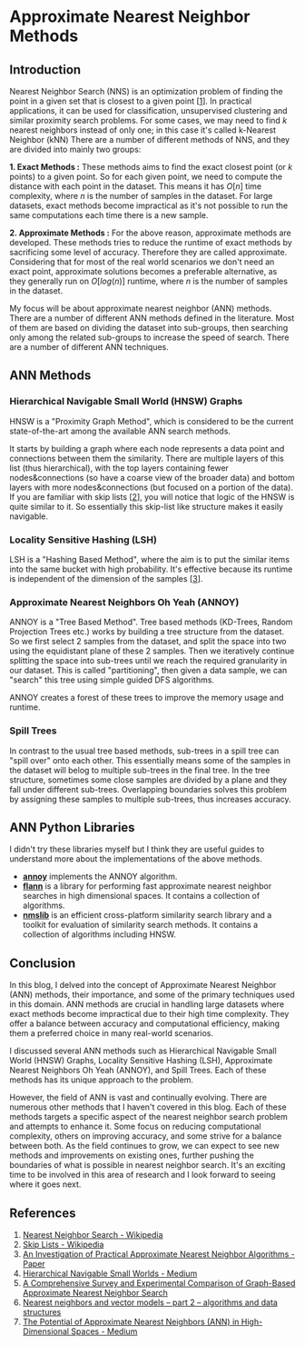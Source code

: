 # Approximate Nearest Neighbor Methods

## Introduction

Nearest Neighbor Search (NNS) is an optimization problem of finding the point in a given set that is closest to a given point \[[1](https://en.wikipedia.org/wiki/Nearest_neighbor_search)\]. In practical applications, it can be used for classification, unsupervised clustering and similar proximity search problems. For some cases, we may need to find $k$ nearest neighbors instead of only one; in this case it's called k-Nearest Neighbor (kNN) There are a number of different methods of NNS, and they are divided into mainly two groups:

**1. Exact Methods :** These methods aims to find the exact closest point (or $k$ points) to a given point. So for each given point, we need to compute the distance with each point in the dataset. This means it has $O[n]$ time complexity, where $n$ is the number of samples in the dataset. For large datasets, exact methods become impractical as it's not possible to run the same computations each time there is a new sample.

**2. Approximate Methods :** For the above reason, approximate methods are developed. These methods tries to reduce the runtime of exact methods by sacrificing some level of accuracy. Therefore they are called approximate. Considering that for most of the real world scenarios we don't need an exact point, approximate solutions becomes a preferable alternative, as they generally run on $O[log(n)]$ runtime, where $n$ is the number of samples in the dataset.

My focus will be about approximate nearest neighbor (ANN) methods. There are a number of different ANN methods defined in the literature. Most of them are based on dividing the dataset into sub-groups, then searching only among the related sub-groups to increase the speed of search. There are a number of different ANN techniques.

## ANN Methods

### Hierarchical Navigable Small World (HNSW) Graphs

HNSW is a "Proximity Graph Method", which is considered to be the current state-of-the-art among the available ANN search methods.

It starts by building a graph where each node represents a data point and connections between them the similarity. There are multiple layers of this list (thus hierarchical), with the top layers containing fewer nodes&connections (so have a coarse view of the broader data) and bottom layers with more nodes&connections (but focused on a portion of the data). If you are familiar with skip lists \[[2](https://en.wikipedia.org/wiki/Skip_list)\], you will notice that logic of the HNSW is quite similar to it. So essentially this skip-list like structure makes it easily navigable.

### Locality Sensitive Hashing (LSH)

LSH is a "Hashing Based Method", where the aim is to put the similar items into the same bucket with high probability. It's effective because its runtime is independent of the dimension of the samples \[[3](https://www.cs.cmu.edu/~agray/approxnn.pdf)\].

### Approximate Nearest Neighbors Oh Yeah (ANNOY)

ANNOY is a "Tree Based Method". Tree based methods (KD-Trees, Random Projection Trees etc.) works by building a tree structure from the dataset. So we first select 2 samples from the dataset, and split the space into two using the equidistant plane of these 2 samples. Then we iteratively continue splitting the space into sub-trees until we reach the required granularity in our dataset. This is called "partitioning", then given a data sample, we can "search" this tree using simple guided DFS algorithms.

ANNOY creates a forest of these trees to improve the memory usage and runtime.

### Spill Trees

In contrast to the usual tree based methods, sub-trees in a spill tree can "spill over" onto each other. This essentially means some of the samples in the dataset will belog to multiple sub-trees in the final tree. In the tree structure, sometimes some close samples are divided by a plane and they fall under different sub-trees. Overlapping boundaries solves this problem by assigning these samples to multiple sub-trees, thus increases accuracy.

## ANN Python Libraries

I didn't try these libraries myself but I think they are useful guides to understand more about the implementations of the above methods.

- [**annoy**](https://github.com/spotify/annoy) implements the ANNOY algorithm.
- [**flann**](https://github.com/flann-lib/flann) is a library for performing fast approximate nearest neighbor searches in high dimensional spaces. It contains a collection of algorithms.
- [**nmslib**](https://github.com/nmslib/nmslib) is an efficient cross-platform similarity search library and a toolkit for evaluation of similarity search methods. It contains a collection of algorithms including HNSW.

## Conclusion

In this blog, I delved into the concept of Approximate Nearest Neighbor (ANN) methods, their importance, and some of the primary techniques used in this domain. ANN methods are crucial in handling large datasets where exact methods become impractical due to their high time complexity. They offer a balance between accuracy and computational efficiency, making them a preferred choice in many real-world scenarios.

I discussed several ANN methods such as Hierarchical Navigable Small World (HNSW) Graphs, Locality Sensitive Hashing (LSH), Approximate Nearest Neighbors Oh Yeah (ANNOY), and Spill Trees. Each of these methods has its unique approach to the problem.

However, the field of ANN is vast and continually evolving. There are numerous other methods that I haven't covered in this blog. Each of these methods targets a specific aspect of the nearest neighbor search problem and attempts to enhance it. Some focus on reducing computational complexity, others on improving accuracy, and some strive for a balance between both. As the field continues to grow, we can expect to see new methods and improvements on existing ones, further pushing the boundaries of what is possible in nearest neighbor search. It's an exciting time to be involved in this area of research and I look forward to seeing where it goes next.


## References

1. [Nearest Neighbor Search - Wikipedia](https://en.wikipedia.org/wiki/Nearest_neighbor_search)
2. [Skip Lists - Wikipedia](https://en.wikipedia.org/wiki/Skip_list)
3. [An Investigation of Practical Approximate Nearest Neighbor Algorithms - Paper](https://www.cs.cmu.edu/~agray/approxnn.pdf)
4. [Hierarchical Navigable Small Worlds - Medium](https://srivatssan.medium.com/hierarchical-navigable-small-worlds-d44d39d91f4b)
5. [A Comprehensive Survey and Experimental Comparison of Graph-Based Approximate Nearest Neighbor Search](https://arxiv.org/pdf/2101.12631.pdf)
6. [Nearest neighbors and vector models – part 2 – algorithms and data structures](https://erikbern.com/2015/10/01/nearest-neighbors-and-vector-models-part-2-how-to-search-in-high-dimensional-spaces.html)
7. [The Potential of Approximate Nearest Neighbors (ANN) in High-Dimensional Spaces - Medium](https://medium.com/@brijesh_soni/the-potential-of-approximate-nearest-neighbors-ann-in-high-dimensional-spaces-579567e4f1a7)
